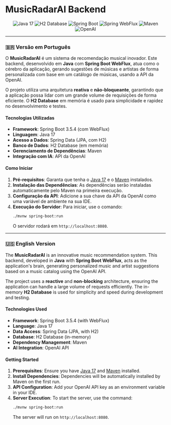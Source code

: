 # MusicRadarAI Backend

<p align="center">
  <img src="https://img.shields.io/badge/Java-007396?style=for-the-badge&logo=java&logoColor=white" alt="Java 17">
  <img src="https://img.shields.io/badge/H2-000000?style=for-the-badge&logo=h2&logoColor=white" alt="H2 Database">
  <img src="https://img.shields.io/badge/Spring_Boot-6DB33F?style=for-the-badge&logo=spring-boot&logoColor=white" alt="Spring Boot">
  <img src="https://img.shields.io/badge/WebFlux-6DB33F?style=for-the-badge&logo=spring&logoColor=white" alt="Spring WebFlux">
  <img src="https://img.shields.io/badge/Maven-C71A36?style=for-the-badge&logo=apache-maven&logoColor=white" alt="Maven">
  <img src="https://img.shields.io/badge/OpenAI-412991?style=for-the-badge&logo=openai&logoColor=white" alt="OpenAI">
</p>

---

### 🇧🇷 Versão em Português

O **MusicRadarAI** é um sistema de recomendação musical inovador. Este backend, desenvolvido em **Java** com **Spring Boot WebFlux**, atua como o cérebro da aplicação, gerando sugestões de músicas e artistas de forma personalizada com base em um catálogo de músicas, usando a API da OpenAI.

O projeto utiliza uma arquitetura **reativa** e **não-bloqueante**, garantindo que a aplicação possa lidar com um grande volume de requisições de forma eficiente. O **H2 Database** em memória é usado para simplicidade e rapidez no desenvolvimento e testes.

#### Tecnologias Utilizadas

* **Framework**: Spring Boot 3.5.4 (com WebFlux)
* **Linguagem**: Java 17
* **Acesso a Dados**: Spring Data (JPA, com H2)
* **Banco de Dados**: H2 Database (em memória)
* **Gerenciamento de Dependências**: Maven
* **Integração com IA**: API da OpenAI

#### Como Iniciar

1.  **Pré-requisitos**: Garanta que tenha o [Java 17](https://www.java.com/pt-BR/) e o [Maven](https://maven.apache.org/) instalados.
2.  **Instalação das Dependências**: As dependências serão instaladas automaticamente pelo Maven na primeira execução.
3.  **Configuração da API**: Adicione a sua chave da API da OpenAI como uma variável de ambiente na sua IDE.
4.  **Execução do Servidor**: Para iniciar, use o comando:
    ```bash
    ./mvnw spring-boot:run
    ```
    O servidor rodará em `http://localhost:8080`.

---

### 🇺🇸 English Version

The **MusicRadarAI** is an innovative music recommendation system. This backend, developed in **Java** with **Spring Boot WebFlux**, acts as the application's brain, generating personalized music and artist suggestions based on a music catalog using the OpenAI API.

The project uses a **reactive** and **non-blocking** architecture, ensuring the application can handle a large volume of requests efficiently. The in-memory **H2 Database** is used for simplicity and speed during development and testing.

#### Technologies Used

* **Framework**: Spring Boot 3.5.4 (with WebFlux)
* **Language**: Java 17
* **Data Access**: Spring Data (JPA, with H2)
* **Database**: H2 Database (in-memory)
* **Dependency Management**: Maven
* **AI Integration**: OpenAI API

#### Getting Started

1.  **Prerequisites**: Ensure you have [Java 17](https://www.java.com/en/) and [Maven](https://maven.apache.org/) installed.
2.  **Install Dependencies**: Dependencies will be automatically installed by Maven on the first run.
3.  **API Configuration**: Add your OpenAI API key as an environment variable in your IDE.
4.  **Server Execution**: To start the server, use the command:
    ```bash
    ./mvnw spring-boot:run
    ```
    The server will run on `http://localhost:8080`.

